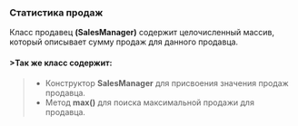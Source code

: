 ### Статистика продаж

Класс продавец **(SalesManager)** содержит целочисленный массив,<br>
который описывает сумму продаж для данного продавца.

#### >Так же класс содержит:
>- Конструктор **SalesManager** для присвоения значения продаж продавца.
>- Метод **max()** для поиска максимальной продажи для продавца.
